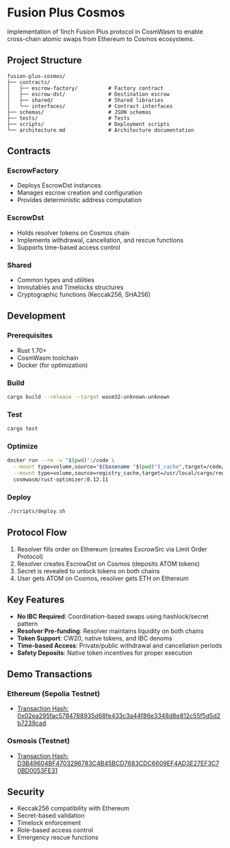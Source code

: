 # Fusion Plus Cosmos

Implementation of 1inch Fusion Plus protocol in CosmWasm to enable cross-chain atomic swaps from Ethereum to Cosmos ecosystems.

## Project Structure

```
fusion-plus-cosmos/
├── contracts/
│   ├── escrow-factory/          # Factory contract
│   ├── escrow-dst/              # Destination escrow
│   ├── shared/                  # Shared libraries
│   └── interfaces/              # Contract interfaces
├── schemas/                     # JSON schemas
├── tests/                       # Tests
├── scripts/                     # Deployment scripts
└── architecture.md              # Architecture documentation
```

## Contracts

### EscrowFactory
- Deploys EscrowDst instances
- Manages escrow creation and configuration
- Provides deterministic address computation

### EscrowDst
- Holds resolver tokens on Cosmos chain
- Implements withdrawal, cancellation, and rescue functions
- Supports time-based access control

### Shared
- Common types and utilities
- Immutables and Timelocks structures
- Cryptographic functions (Keccak256, SHA256)

## Development

### Prerequisites
- Rust 1.70+
- CosmWasm toolchain
- Docker (for optimization)

### Build
```bash
cargo build --release --target wasm32-unknown-unknown
```

### Test
```bash
cargo test
```

### Optimize
```bash
docker run --rm -v "$(pwd)":/code \
  --mount type=volume,source="$(basename "$(pwd)")_cache",target=/code/target \
  --mount type=volume,source=registry_cache,target=/usr/local/cargo/registry \
  cosmwasm/rust-optimizer:0.12.11
```

### Deploy
```bash
./scripts/deploy.sh
```

## Protocol Flow

1. Resolver fills order on Ethereum (creates EscrowSrc via Limit Order Protocol)
2. Resolver creates EscrowDst on Cosmos (deposits ATOM tokens)
3. Secret is revealed to unlock tokens on both chains
4. User gets ATOM on Cosmos, resolver gets ETH on Ethereum

## Key Features

- **No IBC Required**: Coordination-based swaps using hashlock/secret pattern
- **Resolver Pre-funding**: Resolver maintains liquidity on both chains
- **Token Support**: CW20, native tokens, and IBC denoms
- **Time-based Access**: Private/public withdrawal and cancellation periods
- **Safety Deposits**: Native token incentives for proper execution

## Demo Transactions

### Ethereum (Sepolia Testnet)
- [Transaction Hash: 0x02ea295fac5784788935d68fe433c3a44f86e3348d8e812c55f5d5d2b7239cad](https://sepolia.etherscan.io/tx/0x02ea295fac5784788935d68fe433c3a44f86e3348d8e812c55f5d5d2b7239cad)

### Osmosis (Testnet)
- [Transaction Hash: D3B49604BF4703296783C4B45BCD7683CDC6609EF4AD3E27EF3C70BD0053FE31](https://testnet.ping.pub/osmosis/tx/D3B49604BF4703296783C4B45BCD7683CDC6609EF4AD3E27EF3C70BD0053FE31)

## Security

- Keccak256 compatibility with Ethereum
- Secret-based validation
- Timelock enforcement
- Role-based access control
- Emergency rescue functions
